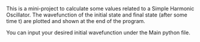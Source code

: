 This is a mini-project to calculate some values related to a Simple Harmonic Oscillator.
The wavefunction of the initial state and final state (after some time t) are plotted and shown at the end of the program.

You can input your desired initial wavefunction under the Main python file.
